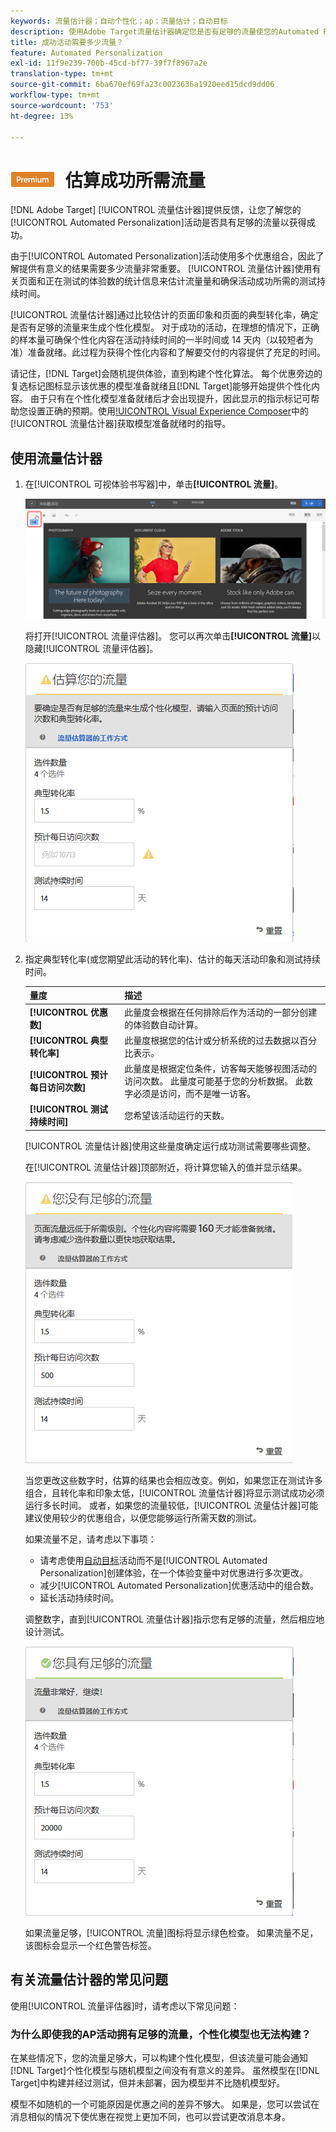 ```yaml
---
keywords: 流量估计器；自动个性化；ap；流量估计；自动目标
description: 使用Adobe Target流量估计器确定您是否有足够的流量使您的Automated Personalization活动成功。
title: 成功活动需要多少流量？
feature: Automated Personalization
exl-id: 11f9e239-700b-45cd-bf77-39f7f8967a2e
translation-type: tm+mt
source-git-commit: 6ba670ef69fa23c0023636a1920eed15dcd9dd06
workflow-type: tm+mt
source-wordcount: '753'
ht-degree: 13%

---
```


# ![PREMIUM](/help/assets/premium.png) 估算成功所需流量

[!DNL Adobe Target] [!UICONTROL 流量估计器]提供反馈，让您了解您的[!UICONTROL Automated Personalization]活动是否具有足够的流量以获得成功。

由于[!UICONTROL Automated Personalization]活动使用多个优惠组合，因此了解提供有意义的结果需要多少流量非常重要。 [!UICONTROL 流量估计器]使用有关页面和正在测试的体验数的统计信息来估计流量量和确保活动成功所需的测试持续时间。

[!UICONTROL 流量估计器]通过比较估计的页面印象和页面的典型转化率，确定是否有足够的流量来生成个性化模型。 对于成功的活动，在理想的情况下，正确的样本量可确保个性化内容在活动持续时间的一半时间或 14 天内（以较短者为准）准备就绪。此过程为获得个性化内容和了解要交付的内容提供了充足的时间。

请记住，[!DNL Target]会随机提供体验，直到构建个性化算法。 每个优惠旁边的复选标记图标显示该优惠的模型准备就绪且[!DNL Target]能够开始提供个性化内容。 由于只有在个性化模型准备就绪后才会出现提升，因此显示的指示标记可帮助您设置正确的预期。使用[!UICONTROL  Visual Experience Composer](VEC)中的[!UICONTROL 流量估计器]获取模型准备就绪时的指导。

## 使用流量估计器

1. 在[!UICONTROL 可视体验书写器]中，单击&#x200B;**[!UICONTROL 流量]**。

   ![“流量”图标](/help/c-activities/t-automated-personalization/assets/icon-traffic.png)

   将打开[!UICONTROL 流量评估器]。 您可以再次单击&#x200B;**[!UICONTROL 流量]**&#x200B;以隐藏[!UICONTROL 流量评估器]。

   ![流量评估器用户界面](assets/ap_est.png)

1. 指定典型转化率(或您期望此活动的转化率)、估计的每天活动印象和测试持续时间。

   | 量度 | 描述 |
   | --- | --- |
   | **[!UICONTROL 优惠数]** | 此量度会根据在任何排除后作为活动的一部分创建的体验数自动计算。 |
   | **[!UICONTROL 典型转化率]** | 此量度根据您的估计或分析系统的过去数据以百分比表示。 |
   | **[!UICONTROL 预计每日访问次数]** | 此量度是根据定位条件，访客每天能够视图活动的访问次数。 此量度可能基于您的分析数据。 此数字必须是访问，而不是唯一访客。 |
   | **[!UICONTROL 测试持续时间]** | 您希望该活动运行的天数。 |

   [!UICONTROL 流量估计器]使用这些量度确定运行成功测试需要哪些调整。

   在[!UICONTROL 流量估计器]顶部附近，将计算您输入的值并显示结果。

   ![显示值和结果的流量估计](assets/ap_est_no.png)

   当您更改这些数字时，估算的结果也会相应改变。例如，如果您正在测试许多组合，且转化率和印象太低，[!UICONTROL 流量估计器]将显示测试成功必须运行多长时间。 或者，如果您的流量较低，[!UICONTROL 流量估计器]可能建议使用较少的优惠组合，以便您能够运行所需天数的测试。

   如果流量不足，请考虑以下事项：

   * 请考虑使用[自动目标](/help/c-activities/auto-target/auto-target-to-optimize.md)活动而不是[!UICONTROL Automated Personalization]创建体验，在一个体验变量中对优惠进行多次更改。
   * 减少[!UICONTROL Automated Personalization]优惠活动中的组合数。
   * 延长活动持续时间。

   调整数字，直到[!UICONTROL 流量估计器]指示您有足够的流量，然后相应地设计测试。

   ![显示足够流量消息的流量估计器](assets/ap_est_yes.png)

   如果流量足够，[!UICONTROL 流量]图标将显示绿色检查。 如果流量不足，该图标会显示一个红色警告标签。

## 有关流量估计器的常见问题

使用[!UICONTROL 流量评估器]时，请考虑以下常见问题：

### 为什么即使我的AP活动拥有足够的流量，个性化模型也无法构建？

在某些情况下，您的流量足够大，可以构建个性化模型，但该流量可能会通知[!DNL Target]个性化模型与随机模型之间没有有意义的差异。 虽然模型在[!DNL Target]中构建并经过测试，但并未部署，因为模型并不比随机模型好。

模型不如随机的一个可能原因是优惠之间的差异不够大。 如果是，您可以尝试在消息相似的情况下使优惠在视觉上更加不同，也可以尝试更改消息本身。
